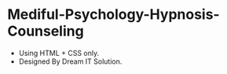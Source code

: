 # Mediful-Psychology-Hypnosis-Counseling
- Using HTML + CSS only. 
- Designed By Dream IT Solution.
